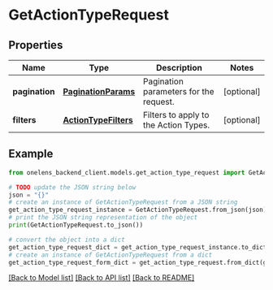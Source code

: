 # GetActionTypeRequest


## Properties

Name | Type | Description | Notes
------------ | ------------- | ------------- | -------------
**pagination** | [**PaginationParams**](PaginationParams.md) | Pagination parameters for the request. | [optional] 
**filters** | [**ActionTypeFilters**](ActionTypeFilters.md) | Filters to apply to the Action Types. | [optional] 

## Example

```python
from onelens_backend_client.models.get_action_type_request import GetActionTypeRequest

# TODO update the JSON string below
json = "{}"
# create an instance of GetActionTypeRequest from a JSON string
get_action_type_request_instance = GetActionTypeRequest.from_json(json)
# print the JSON string representation of the object
print(GetActionTypeRequest.to_json())

# convert the object into a dict
get_action_type_request_dict = get_action_type_request_instance.to_dict()
# create an instance of GetActionTypeRequest from a dict
get_action_type_request_form_dict = get_action_type_request.from_dict(get_action_type_request_dict)
```
[[Back to Model list]](../README.md#documentation-for-models) [[Back to API list]](../README.md#documentation-for-api-endpoints) [[Back to README]](../README.md)


